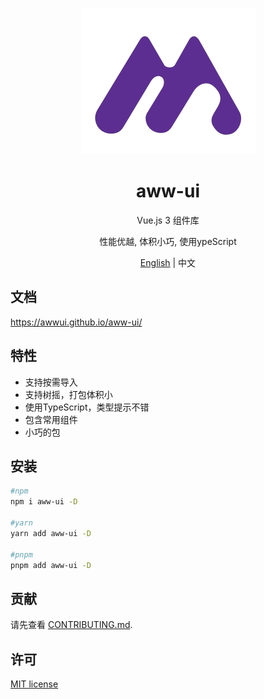 <p align="center">
  <img src="https://github.com/windlil/imgSave/blob/main/AwwUI/logo.png" />
</p>

<h1 align="center">aww-ui</h1>

<p align="center">
    Vue.js 3 组件库
</p>
<p align="center">
    性能优越, 体积小巧, 使用ypeScript
</p>
<p align="center">
    <a href="README.md">English</a> | 中文
</p>


## 文档
https://awwui.github.io/aww-ui/

## 特性
- 支持按需导入
- 支持树摇，打包体积小
- 使用TypeScript，类型提示不错
- 包含常用组件
- 小巧的包

## 安装
```bash
#npm
npm i aww-ui -D

#yarn
yarn add aww-ui -D

#pnpm
pnpm add aww-ui -D
```

## 贡献
请先查看 <a href="CONTRIBUTING.md">CONTRIBUTING.md</a>.

## 许可
[MIT license](https://opensource.org/licenses/MIT)